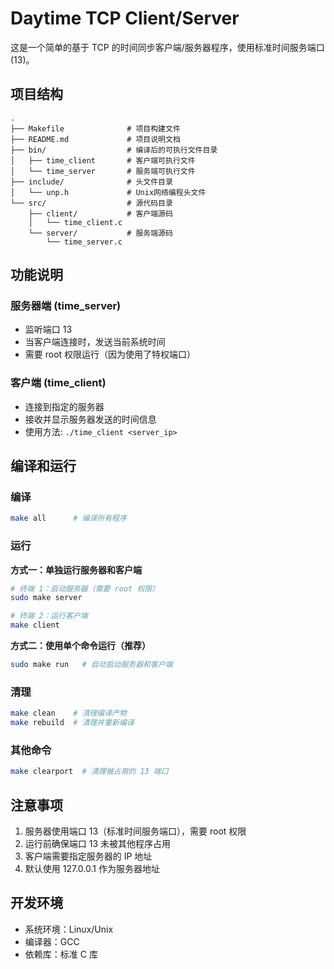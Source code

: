 # Daytime TCP Client/Server

这是一个简单的基于 TCP 的时间同步客户端/服务器程序，使用标准时间服务端口(13)。

## 项目结构

```plaintext
.
├── Makefile              # 项目构建文件
├── README.md             # 项目说明文档
├── bin/                  # 编译后的可执行文件目录
│   ├── time_client       # 客户端可执行文件
│   └── time_server       # 服务端可执行文件
├── include/              # 头文件目录
│   └── unp.h             # Unix网络编程头文件
└── src/                  # 源代码目录
    ├── client/           # 客户端源码
    │   └── time_client.c
    └── server/           # 服务端源码
        └── time_server.c
```

## 功能说明

### 服务器端 (time_server)
- 监听端口 13
- 当客户端连接时，发送当前系统时间
- 需要 root 权限运行（因为使用了特权端口）

### 客户端 (time_client)
- 连接到指定的服务器
- 接收并显示服务器发送的时间信息
- 使用方法: `./time_client <server_ip>`

## 编译和运行

### 编译
```bash
make all      # 编译所有程序
```

### 运行

**方式一：单独运行服务器和客户端**

```bash
# 终端 1：启动服务器（需要 root 权限）
sudo make server

# 终端 2：运行客户端
make client
```

**方式二：使用单个命令运行（推荐）**

```bash
sudo make run   # 自动启动服务器和客户端
```

### 清理
```bash
make clean    # 清理编译产物
make rebuild  # 清理并重新编译
```

### 其他命令
```bash
make clearport  # 清理被占用的 13 端口
```

## 注意事项

1. 服务器使用端口 13（标准时间服务端口），需要 root 权限
2. 运行前确保端口 13 未被其他程序占用
3. 客户端需要指定服务器的 IP 地址
4. 默认使用 127.0.0.1 作为服务器地址

## 开发环境

- 系统环境：Linux/Unix
- 编译器：GCC
- 依赖库：标准 C 库